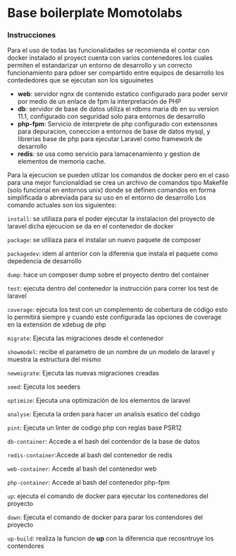 # Base boilerplate Momotolabs

### Instrucciones
Para el uso de todas las funcionalidades se recomienda el contar con docker instalado
el proyect cuenta con varios contenedores los cuales permiten el estandarizar un entorno de desarrollo
y un correcto funcionamiento para pdoer ser compartido entre equipos de desarrollo
los contededores que se ejecutan son los siguuinetes

- **web**: servidor ngnx de contenido estatico configurado para poder servir por medio de un enlace de fpm la
  interpretación de PHP
- **db**:  servidor de base de datos utiliza el rdbms maria db en su version 11.1, configurado con seguridad solo para
  entornos de desarrollo
- **php-fpm**: Servicio de interprete de php configurado con extensones para depuracion, coneccion a entornos de base
  de datos mysql, y librerias base de php para ejecutar Laravel como framework de desarrollo
- **redis**: se usa como servicio para lamacenamiento y gestion de elementos de memoria cache.

Para la ejecucion se pueden utlizar los comandos de docker pero en el caso para una mejor funcionaldiad se crea un
archivo de comandos tipo Makefile (solo funcional en entornos unix) donde se definen comandos en forma simplificada o abreviada
para su uso en el entorno de desarrollo
Los comando actuales son los siguientes:

`install`: se utiliaza para el poder ejecutar la instalacion del proyecto de laravel dicha ejecucion se da en el contenedor
de docker

`package`: se utiliaza para el instalar un nuevo paquete de composer

`packagedev`: idem al anterior con la diferenia que instala el paquete como depedencia de desarrollo

`dump`: hace un composer dump sobre el proyecto dentro del container

`test`: ejecuta dentro del contenedor la instrucción para correr los test de laravel

`coverage`: ejecuta los test con un complemento de cobertura de código esto lo permitirá siempre y cuando este configurada
las opciones de coverage en la extensión de xdebug de php

`migrate`: Ejecuta las migraciones desde el contenedor

`showmodel`: recibe el parametro de un nombre de un modelo de laravel y muestra la estructura del mismo

`newmigrate`: Ejecuta las nuevas migraciones creadas

`seed`: Ejecuta los seeders

`optimize`: Ejecuta una optimización de los elementos de laravel

`analyse`: Ejecuta la orden para hacer un analisís esatico del código

`pint`: Ejecuta un linter de codigo php con reglas base PSR12

`db-container`: Accede a el bash del contendor de la base de datos

`redis-container`:Accede al bash del contenedor de redis

`web-container`: Accede al bash del contenedor web

`php-container`: Accede al bash del contenedor php-fpm

`up`: ejecuta el comando de docker para ejecutar los contenedores del proyecto

`down`: Ejecuta el comando de docker para parar los contendores del proyecto

`up-build`: realiza la funcion de **up** con la diferencia que recosntruye los contendores 

